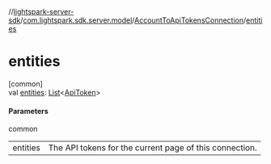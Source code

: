 //[lightspark-server-sdk](../../../index.md)/[com.lightspark.sdk.server.model](../index.md)/[AccountToApiTokensConnection](index.md)/[entities](entities.md)

# entities

[common]\
val [entities](entities.md): [List](https://kotlinlang.org/api/latest/jvm/stdlib/kotlin.collections/-list/index.html)&lt;[ApiToken](../-api-token/index.md)&gt;

#### Parameters

common

| | |
|---|---|
| entities | The API tokens for the current page of this connection. |
